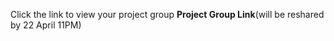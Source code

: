 Click the link to view your project group **Project Group Link**(will be reshared by 22 April 11PM)
